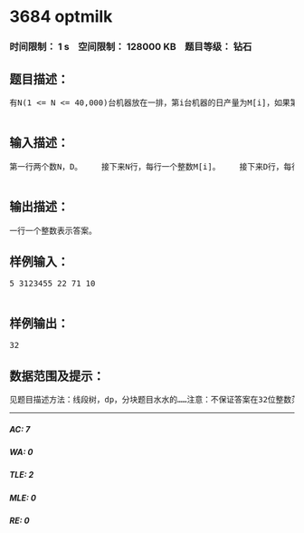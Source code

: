 # 3684 optmilk   
### 时间限制： 1 s&nbsp;&nbsp;&nbsp;&nbsp;空间限制： 128000 KB&nbsp;&nbsp;&nbsp;&nbsp;题目等级： 钻石  
## 题目描述：  

<pre>
有N(1 <= N <= 40,000)台机器放在一排，第i台机器的日产量为M[i]，如果第i台机器被选用，那么与之相邻的两台(端点只有一台相邻)就不能在这一天被选用，现在有D天，每一天开始之前会把第某一台机器升级，使其日产量改变，现在问D(1 <= D <= 50,000)天过去之后最大的总参量是多少。  

</pre>
  
  
## 输入描述：  

<pre>
第一行两个数N，D。    接下来N行，每行一个整数M[i]。    接下来D行，每行两个整数i，M[i]，表示这一天把第i台机器的日产量改变为M[i]。  

</pre>
  
  
## 输出描述：  

<pre>
一行一个整数表示答案。
</pre>
  
  
## 样例输入：  

<pre>
5 3123455 22 71 10  

</pre>
  
  
## 样例输出：  

<pre>
32
</pre>
  
  
## 数据范围及提示：  

<pre>
见题目描述方法：线段树，dp，分块题目水水的……注意：不保证答案在32位整数范围内。pascal请用int64，C++请用long long
</pre>
  
  
***  

##### AC: 7  
##### WA: 0  
##### TLE: 2  
##### MLE: 0  
##### RE: 0  
